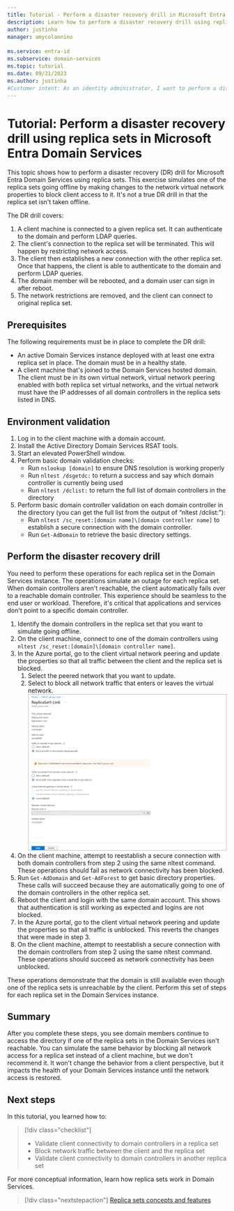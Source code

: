 ```yaml
---
title: Tutorial - Perform a disaster recovery drill in Microsoft Entra Domain Services | Microsoft Docs
description: Learn how to perform a disaster recovery drill using replica sets in Microsoft Entra Domain Services
author: justinha
manager: amycolannino

ms.service: entra-id
ms.subservice: domain-services
ms.topic: tutorial
ms.date: 09/21/2023
ms.author: justinha
#Customer intent: As an identity administrator, I want to perform a disaster recovery drill by using replica sets in Microsoft Entra Domain Services to demonstrate resiliency for geographically distributed domain data.
---
```


# Tutorial: Perform a disaster recovery drill using replica sets in Microsoft Entra Domain Services

This topic shows how to perform a disaster recovery (DR) drill for Microsoft Entra Domain Services using replica sets.  This exercise simulates one of the replica sets going offline by making changes to the network virtual network properties to block client access to it. It's not a true DR drill in that the replica set isn't taken offline. 

The DR drill covers: 

1. A client machine is connected to a given replica set. It can authenticate to the domain and perform LDAP queries.
1. The client's connection to the replica set will be terminated. This will happen by restricting network access.
1. The client then establishes a new connection with the other replica set. Once that happens, the client is able to authenticate to the domain and perform LDAP queries. 
1. The domain member will be rebooted, and a domain user can sign in after reboot.
1. The network restrictions are removed, and the client can connect to original replica set. 

## Prerequisites 

The following requirements must be in place to complete the DR drill: 

- An active Domain Services instance deployed with at least one extra replica set in place. The domain must be in a healthy state. 
- A client machine that's joined to the Domain Services hosted domain.  The client must be in its own virtual network, virtual network peering enabled with both replica set virtual networks, and the virtual network must have the IP addresses of all domain controllers in the replica sets listed in DNS. 

## Environment validation 

1. Log in to the client machine with a domain account. 
1. Install the Active Directory Domain Services RSAT tools. 
1. Start an elevated PowerShell window.
1. Perform basic domain validation checks: 
   - Run `nslookup [domain]` to ensure DNS resolution is working properly 
   - Run `nltest /dsgetdc:` to return a success and say which domain controller is currently being used
   - Run `nltest /dclist:` to return the full list of domain controllers in the directory 
1. Perform basic domain controller validation on each domain controller in the directory (you can get the full list from the output of “nltest /dclist:”): 
   - Run `nltest /sc_reset:[domain name]\[domain controller name]` to establish a secure connection with the domain controller. 
   - Run `Get-AdDomain` to retrieve the basic directory settings. 

## Perform the disaster recovery drill 

You need to perform these operations for each replica set in the Domain Services instance. The operations simulate an outage for each replica set. When domain controllers aren't reachable, the client automatically fails over to a reachable domain controller. This experience should be seamless to the end user or workload. Therefore, it's critical that applications and services don't point to a specific domain controller. 

1. Identify the domain controllers in the replica set that you want to simulate going offline. 
1. On the client machine, connect to one of the domain controllers using `nltest /sc_reset:[domain]\[domain controller name]`. 
1. In the Azure portal, go to the client virtual network peering and update the properties so that all traffic between the client and the replica set is blocked. 
   1. Select the peered network that you want to update. 
   1. Select to block all network traffic that enters or leaves the virtual network. 
      ![Screenshot of how to block traffic in the Azure portal](./media/tutorial-perform-disaster-recovery-drill/block-traffic.png)
1. On the client machine, attempt to reestablish a secure connection with both domain controllers from step 2 using the same nltest command. These operations should fail as network connectivity has been blocked. 
1. Run `Get-AdDomain` and `Get-AdForest` to get basic directory properties. These calls will succeed because they are automatically going to one of the domain controllers in the other replica set. 
1. Reboot the client and login with the same domain account. This shows that authentication is still working as expected and logins are not blocked. 
1. In the Azure portal, go to the client virtual network peering and update the properties so that all traffic is unblocked. This reverts the changes that were made in step 3. 
1. On the client machine, attempt to reestablish a secure connection with the domain controllers from step 2 using the same nltest command. These operations should succeed as network connectivity has been unblocked. 

These operations demonstrate that the domain is still available even though one of the replica sets is unreachable by the client. Perform this set of steps for each replica set in the Domain Services instance. 

## Summary 

After you complete these steps, you see domain members continue to access the directory if one of the replica sets in the Domain Services isn't reachable. You can simulate the same behavior by blocking all network access for a replica set instead of a client machine, but we don't recommend it. It won't change the behavior from a client perspective, but it impacts the health of your Domain Services instance until the network access is restored. 

## Next steps

In this tutorial, you learned how to:

> [!div class="checklist"]
> * Validate client connectivity to domain controllers in a replica set
> * Block network traffic between the client and the replica set
> * Validate client connectivity to domain controllers in another replica set

For more conceptual information, learn how replica sets work in Domain Services.

> [!div class="nextstepaction"]
> [Replica sets concepts and features][concepts-replica-sets]

<!-- INTERNAL LINKS -->
[replica-sets]: concepts-replica-sets.md
[tutorial-create-instance]: tutorial-create-instance-advanced.md
[create-azure-ad-tenant]: /azure/active-directory/fundamentals/sign-up-organization
[associate-azure-ad-tenant]: /azure/active-directory/fundamentals/how-subscriptions-associated-directory
[howto-change-sku]: change-sku.md
[concepts-replica-sets]: concepts-replica-sets.md
